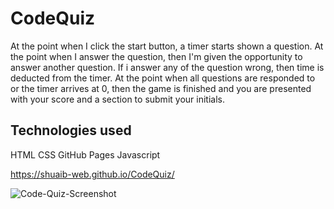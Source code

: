 # CodeQuiz

At the point when I click the start button, a timer starts shown a question. At the point when I answer the question, then  I'm given the opportunity to answer another question. If i answer any of the question wrong, then time is deducted from the timer.
At the point when all questions are responded to or the timer arrives at 0, then the game is finished and you are presented with your score and a section to submit your initials.

## Technologies used 

HTML
CSS
GitHub Pages
Javascript

 https://shuaib-web.github.io/CodeQuiz/

![Code-Quiz-Screenshot](https://user-images.githubusercontent.com/72218203/197642921-abf28ed4-bfcd-4759-94b6-ae12dba2cff9.png)

